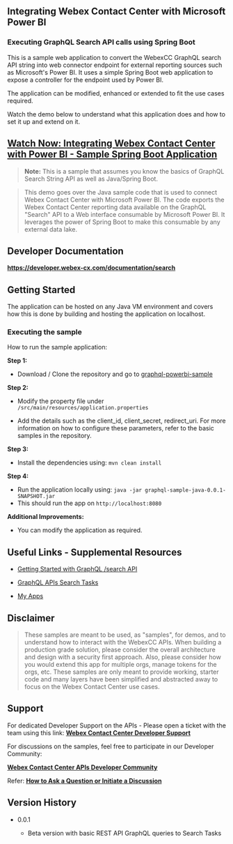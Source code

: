 ## Integrating Webex Contact Center with Microsoft Power BI

### Executing GraphQL Search API calls using Spring Boot

This is a sample web application to convert the WebexCC GraphQL search API string into web connector endpoint for external reporting sources such as Microsoft's Power BI. It uses a simple Spring Boot web application to expose a controller for the endpoint used by Power BI.

The application can be modified, enhanced or extended to fit the use cases required.

Watch the demo below to understand what this application does and how to set it up and extend on it.

## [Watch Now: Integrating Webex Contact Center with Power BI - Sample Spring Boot Application](https://app.vidcast.io/share/6fd7cd09-7930-488c-9f02-0baa13f1d0e3)

> **Note:** This is a sample that assumes you know the basics of GraphQL Search String API as well as Java/Spring Boot.

> This demo goes over the Java sample code that is used to connect Webex Contact Center with Microsoft Power BI. The code exports the Webex Contact Center reporting data available on the GraphQL "Search" API to a Web interface consumable by Microsoft Power BI. It leverages the power of Spring Boot to make this consumable by any external data lake.

## Developer Documentation

**https://developer.webex-cx.com/documentation/search**

## Getting Started

The application can be hosted on any Java VM environment and covers how this is done by building and hosting the application on localhost.

### Executing the sample

How to run the sample application:

**Step 1:**

- Download / Clone the repository and go to [graphql-powerbi-sample](https://github.com/CiscoDevNet/webex-contact-center-api-samples/graphql-powerbi-sample)

**Step 2:**

- Modify the property file under
  `/src/main/resources/application.properties`

- Add the details such as the client_id, client_secret, redirect_uri. For more information on how to configure these parameters, refer to the basic samples in the repository.

**Step 3:**

- Install the dependencies using: `mvn clean install`

**Step 4:**

- Run the application locally using: `java -jar graphql-sample-java-0.0.1-SNAPSHOT.jar`
- This should run the app on `http://localhost:8080`

**Additional Improvements:**

- You can modify the application as required.

## Useful Links - Supplemental Resources

- [Getting Started with GraphQL /search API](https://github.com/CiscoDevNet/webex-contact-center-api-samples/tree/main/graphql-sample)

- [GraphQL APIs Search Tasks](https://developer.webex-cx.com/documentation/search/v1/search-tasks)

- [My Apps](https://developer.webex-cx.com/my-apps)

## Disclaimer

> These samples are meant to be used, as "samples", for demos, and to understand how to interact with the WebexCC APIs.
> When building a production grade solution, please consider the overall architecture and design with a security first approach.
> Also, please consider how you would extend this app for multiple orgs, manage tokens for the orgs, etc.
> These samples are only meant to provide working, starter code and many layers have been simplified and abstracted away to focus on the Webex Contact Center use cases.

## Support

For dedicated Developer Support on the APIs - Please open a ticket with the team using this link: **[Webex Contact Center Developer Support](https://developer.webex-cx.com/support)**

For discussions on the samples, feel free to participate in our Developer Community:

**[Webex Contact Center APIs Developer Community](https://community.cisco.com/t5/contact-center/bd-p/j-disc-dev-contact-center)**

Refer: **[How to Ask a Question or Initiate a Discussion](https://community.cisco.com/t5/contact-center/webex-contact-center-apis-developer-community-and-support/m-p/4558270)**

## Version History

- 0.0.1

  - Beta version with basic REST API GraphQL queries to Search Tasks
